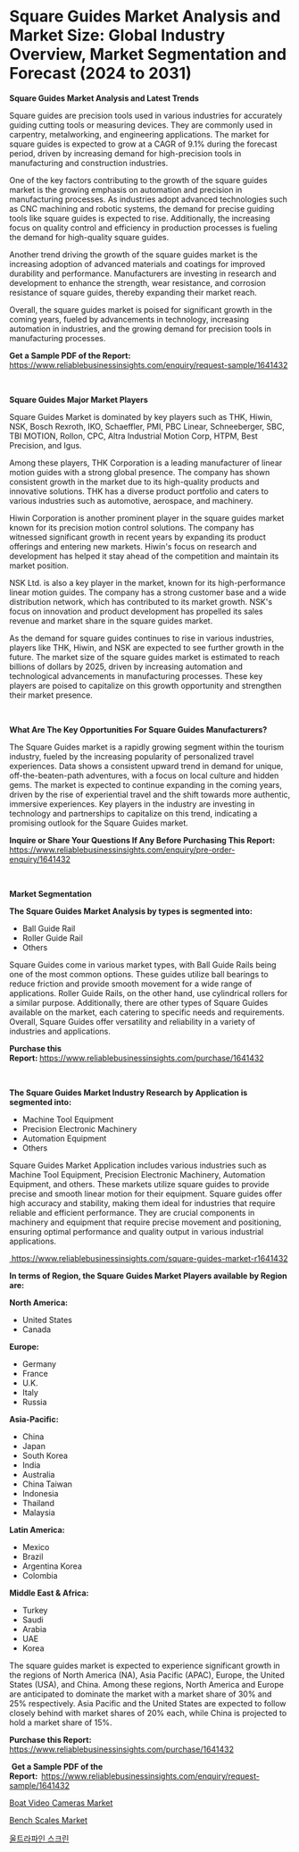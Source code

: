 <p><h1>Square Guides Market Analysis and Market Size: Global Industry Overview, Market Segmentation and Forecast (2024 to 2031)</h1></p><p><strong>Square Guides Market Analysis and Latest Trends</strong></p>
<p><p>Square guides are precision tools used in various industries for accurately guiding cutting tools or measuring devices. They are commonly used in carpentry, metalworking, and engineering applications. The market for square guides is expected to grow at a CAGR of 9.1% during the forecast period, driven by increasing demand for high-precision tools in manufacturing and construction industries.</p><p>One of the key factors contributing to the growth of the square guides market is the growing emphasis on automation and precision in manufacturing processes. As industries adopt advanced technologies such as CNC machining and robotic systems, the demand for precise guiding tools like square guides is expected to rise. Additionally, the increasing focus on quality control and efficiency in production processes is fueling the demand for high-quality square guides.</p><p>Another trend driving the growth of the square guides market is the increasing adoption of advanced materials and coatings for improved durability and performance. Manufacturers are investing in research and development to enhance the strength, wear resistance, and corrosion resistance of square guides, thereby expanding their market reach.</p><p>Overall, the square guides market is poised for significant growth in the coming years, fueled by advancements in technology, increasing automation in industries, and the growing demand for precision tools in manufacturing processes.</p></p>
<p><strong>Get a Sample PDF of the Report:&nbsp;</strong> <a href="https://www.reliablebusinessinsights.com/enquiry/request-sample/1641432">https://www.reliablebusinessinsights.com/enquiry/request-sample/1641432</a></p>
<p>&nbsp;</p>
<p><strong>Square Guides Major Market Players</strong></p>
<p><p>Square Guides Market is dominated by key players such as THK, Hiwin, NSK, Bosch Rexroth, IKO, Schaeffler, PMI, PBC Linear, Schneeberger, SBC, TBI MOTION, Rollon, CPC, Altra Industrial Motion Corp, HTPM, Best Precision, and Igus. </p><p>Among these players, THK Corporation is a leading manufacturer of linear motion guides with a strong global presence. The company has shown consistent growth in the market due to its high-quality products and innovative solutions. THK has a diverse product portfolio and caters to various industries such as automotive, aerospace, and machinery.</p><p>Hiwin Corporation is another prominent player in the square guides market known for its precision motion control solutions. The company has witnessed significant growth in recent years by expanding its product offerings and entering new markets. Hiwin's focus on research and development has helped it stay ahead of the competition and maintain its market position.</p><p>NSK Ltd. is also a key player in the market, known for its high-performance linear motion guides. The company has a strong customer base and a wide distribution network, which has contributed to its market growth. NSK's focus on innovation and product development has propelled its sales revenue and market share in the square guides market.</p><p>As the demand for square guides continues to rise in various industries, players like THK, Hiwin, and NSK are expected to see further growth in the future. The market size of the square guides market is estimated to reach billions of dollars by 2025, driven by increasing automation and technological advancements in manufacturing processes. These key players are poised to capitalize on this growth opportunity and strengthen their market presence.</p></p>
<p>&nbsp;</p>
<p><strong>What Are The Key Opportunities For Square Guides Manufacturers?</strong></p>
<p><p>The Square Guides market is a rapidly growing segment within the tourism industry, fueled by the increasing popularity of personalized travel experiences. Data shows a consistent upward trend in demand for unique, off-the-beaten-path adventures, with a focus on local culture and hidden gems. The market is expected to continue expanding in the coming years, driven by the rise of experiential travel and the shift towards more authentic, immersive experiences. Key players in the industry are investing in technology and partnerships to capitalize on this trend, indicating a promising outlook for the Square Guides market.</p></p>
<p><strong>Inquire or Share Your Questions If Any Before Purchasing This Report:</strong> <a href="https://www.reliablebusinessinsights.com/enquiry/pre-order-enquiry/1641432">https://www.reliablebusinessinsights.com/enquiry/pre-order-enquiry/1641432</a></p>
<p>&nbsp;</p>
<p><strong>Market Segmentation</strong></p>
<p><strong>The Square Guides Market Analysis by types is segmented into:</strong></p>
<p><ul><li>Ball Guide Rail</li><li>Roller Guide Rail</li><li>Others</li></ul></p>
<p><p>Square Guides come in various market types, with Ball Guide Rails being one of the most common options. These guides utilize ball bearings to reduce friction and provide smooth movement for a wide range of applications. Roller Guide Rails, on the other hand, use cylindrical rollers for a similar purpose. Additionally, there are other types of Square Guides available on the market, each catering to specific needs and requirements. Overall, Square Guides offer versatility and reliability in a variety of industries and applications.</p></p>
<p><strong>Purchase this Report:&nbsp;</strong><a href="https://www.reliablebusinessinsights.com/purchase/1641432">https://www.reliablebusinessinsights.com/purchase/1641432</a></p>
<p>&nbsp;</p>
<p><strong>The Square Guides Market Industry Research by Application is segmented into:</strong></p>
<p><ul><li>Machine Tool Equipment</li><li>Precision Electronic Machinery</li><li>Automation Equipment</li><li>Others</li></ul></p>
<p><p>Square Guides Market Application includes various industries such as Machine Tool Equipment, Precision Electronic Machinery, Automation Equipment, and others. These markets utilize square guides to provide precise and smooth linear motion for their equipment. Square guides offer high accuracy and stability, making them ideal for industries that require reliable and efficient performance. They are crucial components in machinery and equipment that require precise movement and positioning, ensuring optimal performance and quality output in various industrial applications.</p></p>
<p><a href="https://www.reliablebusinessinsights.com/square-guides-market-r1641432">&nbsp;https://www.reliablebusinessinsights.com/square-guides-market-r1641432</a></p>
<p><strong>In terms of Region, the Square Guides Market Players available by Region are:</strong></p>
<p>
    <p> <strong> North America: </strong>
        <ul>
            <li>United States</li>
            <li>Canada</li>
        </ul>
        </p> 
    <p> <strong> Europe: </strong>
        <ul>
            <li>Germany</li>
            <li>France</li>
            <li>U.K.</li>
            <li>Italy</li>
            <li>Russia</li>
        </ul>
        </p> 
    <p> <strong> Asia-Pacific: </strong>
        <ul>
            <li>China</li>
            <li>Japan</li>
            <li>South Korea</li>
            <li>India</li>
            <li>Australia</li>
            <li>China Taiwan</li>
            <li>Indonesia</li>
            <li>Thailand</li>
            <li>Malaysia</li>
        </ul>
        </p> 
    <p> <strong> Latin America: </strong>
        <ul>
            <li>Mexico</li>
            <li>Brazil</li>
            <li>Argentina Korea</li>
            <li>Colombia</li>
        </ul>
        </p> 
    <p> <strong> Middle East & Africa: </strong>
        <ul>
            <li>Turkey</li>
            <li>Saudi</li>
            <li>Arabia</li>
            <li>UAE</li>
            <li>Korea</li>
        </ul>
    </p>
    </p>
<p><p>The square guides market is expected to experience significant growth in the regions of North America (NA), Asia Pacific (APAC), Europe, the United States (USA), and China. Among these regions, North America and Europe are anticipated to dominate the market with a market share of 30% and 25% respectively. Asia Pacific and the United States are expected to follow closely behind with market shares of 20% each, while China is projected to hold a market share of 15%.</p></p>
<p><strong>Purchase this Report: </strong><a href="https://www.reliablebusinessinsights.com/purchase/1641432">https://www.reliablebusinessinsights.com/purchase/1641432</a></p>
<p>&nbsp;<strong>Get a Sample PDF of the Report:&nbsp;&nbsp;</strong><a href="https://www.reliablebusinessinsights.com/enquiry/request-sample/1641432">https://www.reliablebusinessinsights.com/enquiry/request-sample/1641432</a></p>
<p><strong></strong></p>
<p><p><a href="https://github.com/thereveren80/Market-Research-Report-List-1/blob/main/boat-video-cameras-market.md">Boat Video Cameras Market</a></p><p><a href="https://github.com/whpnbwim9/Market-Research-Report-List-1/blob/main/bench-scales-market.md">Bench Scales Market</a></p><p><a href="https://github.com/rsg307664904/Market-Research-Report-List-2/blob/main/4972676172251.md">울트라파인 스크린</a></p></p>